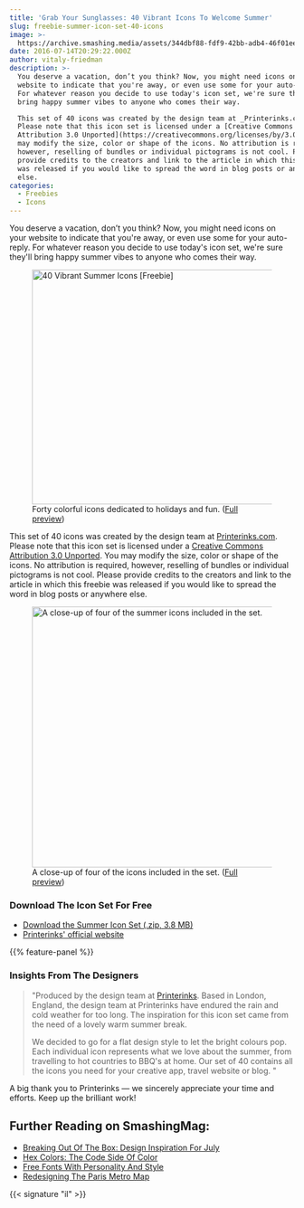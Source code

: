 ```yaml
---
title: 'Grab Your Sunglasses: 40 Vibrant Icons To Welcome Summer'
slug: freebie-summer-icon-set-40-icons
image: >-
  https://archive.smashing.media/assets/344dbf88-fdf9-42bb-adb4-46f01eedd629/d69f3425-b29b-4c83-9e5e-88ba9f63ec09/summer-icons-closeup-opt.jpg
date: 2016-07-14T20:29:22.000Z
author: vitaly-friedman
description: >-
  You deserve a vacation, don’t you think? Now, you might need icons on your
  website to indicate that you're away, or even use some for your auto-reply.
  For whatever reason you decide to use today's icon set, we're sure they'll
  bring happy summer vibes to anyone who comes their way.

  This set of 40 icons was created by the design team at _Printerinks.com_.
  Please note that this icon set is licensed under a [Creative Commons
  Attribution 3.0 Unported](https://creativecommons.org/licenses/by/3.0/). You
  may modify the size, color or shape of the icons. No attribution is required,
  however, reselling of bundles or individual pictograms is not cool. Please
  provide credits to the creators and link to the article in which this freebie
  was released if you would like to spread the word in blog posts or anywhere
  else.
categories:
  - Freebies
  - Icons
---
```

You deserve a vacation, don’t you think? Now, you might need icons on your website to indicate that you're away, or even use some for your auto-reply. For whatever reason you decide to use today's icon set, we're sure they'll bring happy summer vibes to anyone who comes their way.</p>

<figure><a href="https://archive.smashing.media/assets/344dbf88-fdf9-42bb-adb4-46f01eedd629/fa6d8003-5763-433f-99e2-1f4b4d0ba32d/summer-icons-full-preview-large-opt.png"><img loading="lazy" decoding="async" title="40 Vibrant Summer Icons [Freebie]" src="https://archive.smashing.media/assets/344dbf88-fdf9-42bb-adb4-46f01eedd629/a1b42e2b-b0e1-4ce8-9fda-aac6cccada2c/summer-icons-full-preview-opt.png" alt="40 Vibrant Summer Icons [Freebie]" width="500" height="415" /></a><figcaption>Forty colorful icons dedicated to holidays and fun. (<a href="https://archive.smashing.media/assets/344dbf88-fdf9-42bb-adb4-46f01eedd629/fa6d8003-5763-433f-99e2-1f4b4d0ba32d/summer-icons-full-preview-large-opt.png">Full preview</a>)</figcaption></figure>

This set of 40 icons was created by the design team at <a href="https://www.printerinks.com/">Printerinks.com</a>. Please note that this icon set is licensed under a <a href="https://creativecommons.org/licenses/by/3.0/">Creative Commons Attribution 3.0 Unported</a>. You may modify the size, color or shape of the icons. No attribution is required, however, reselling of bundles or individual pictograms is not cool. Please provide credits to the creators and link to the article in which this freebie was released if you would like to spread the word in blog posts or anywhere else.</p>

<figure><a href="https://archive.smashing.media/assets/344dbf88-fdf9-42bb-adb4-46f01eedd629/fa6d8003-5763-433f-99e2-1f4b4d0ba32d/summer-icons-full-preview-large-opt.png"><img loading="lazy" decoding="async" title="A close-up of four of the summer icons included in the set." src="https://archive.smashing.media/assets/344dbf88-fdf9-42bb-adb4-46f01eedd629/dfd1980c-5272-4fae-96f5-5ce3a77fff88/four-summer-icons-closeup-preview-opt.png" alt="A close-up of four of the summer icons included in the set." width="500" height="461" /></a><figcaption>A close-up of four of the icons included in the set. (<a href="https://archive.smashing.media/assets/344dbf88-fdf9-42bb-adb4-46f01eedd629/fa6d8003-5763-433f-99e2-1f4b4d0ba32d/summer-icons-full-preview-large-opt.png">Full preview</a>)</figcaption></figure>

### Download The Icon Set For Free

*   [Download the Summer Icon Set (.zip, 3.8 MB)](https://smashingmagazine.com/provide/Freebies/freebie-summer-icon-set.zip)
*   [Printerinks' official website](https://www.printerinks.com/)

{{% feature-panel %}}

### Insights From The Designers

<blockquote>"Produced by the design team at <a href="https://www.printerinks.com/">Printerinks</a>. Based in London, England, the design team at Printerinks have endured the rain and cold weather for too long. The inspiration for this icon set came from the need of a lovely warm summer break.

We decided to go for a flat design style to let the bright colours pop. Each individual icon represents what we love about the summer, from travelling to hot countries to BBQ's at home. Our set of 40 contains all the icons you need for your creative app, travel website or blog. "</blockquote>

A big thank you to Printerinks — we sincerely appreciate your time and efforts. Keep up the brilliant work!

## <span class="rh">Further Reading</span> on SmashingMag:

*   [Breaking Out Of The Box: Design Inspiration For July](https://www.smashingmagazine.com/2016/07/design-inspiration-july-2016/)
*   [Hex Colors: The Code Side Of Color](https://www.smashingmagazine.com/2012/10/the-code-side-of-color/)
*   <span data-sheets-value="{&quot;1&quot;:2,&quot;2&quot;:&quot;Free Fonts With Personality And Style&quot;}" data-sheets-userformat="{&quot;2&quot;:268480,&quot;9&quot;:0,&quot;10&quot;:2,&quot;14&quot;:[null,2,1136076],&quot;15&quot;:&quot;Arial&quot;,&quot;21&quot;:1}">[Free Fonts With Personality And Style](https://www.smashingmagazine.com/2017/02/30-free-fonts-with-personality-and-style/)</span>
*   <span data-sheets-value="{&quot;1&quot;:2,&quot;2&quot;:&quot;Redesigning The Paris Metro Map&quot;}" data-sheets-userformat="{&quot;2&quot;:268480,&quot;9&quot;:0,&quot;10&quot;:2,&quot;14&quot;:[null,2,1136076],&quot;15&quot;:&quot;Arial&quot;,&quot;21&quot;:1}">[Redesigning The Paris Metro Map](https://www.smashingmagazine.com/2017/01/redesigning-the-paris-metro-map/)</span>

{{< signature "il" >}}

